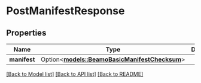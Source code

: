# PostManifestResponse

## Properties

Name | Type | Description | Notes
------------ | ------------- | ------------- | -------------
**manifest** | Option<[**models::BeamoBasicManifestChecksum**](BeamoBasicManifestChecksum.md)> |  | [optional]

[[Back to Model list]](../README.md#documentation-for-models) [[Back to API list]](../README.md#documentation-for-api-endpoints) [[Back to README]](../README.md)


